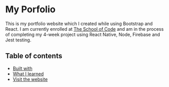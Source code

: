 # My Porfolio
This is my portfolio website which I created while using Bootstrap and React. I am currently enrolled at [The School of Code](https://www.schoolofcode.co.uk/) and am in the process of completing my 4-week project using React Native, Node, Firebase and Jest testing. 

## Table of contents

- [Built with](#built-with)
- [What I learned](#what-i-learned)
- [Visit the website](#https://mystifying-ride-94ec23.netlify.app)

